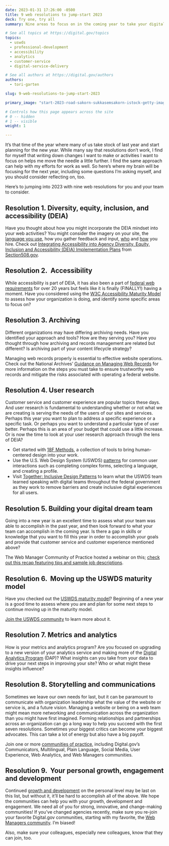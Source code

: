 ```yaml
---
date: 2023-01-31 17:26:00 -0500
title: 9 web resolutions to jump-start 2023
deck: Try one, try all
summary: Nine areas to focus on in the coming year to take your digital sites and services to the next level.

# See all topics at https://digital.gov/topics
topics:
  - uswds
  - professional-development
  - accessibility
  - analytics
  - customer-service
  - digital-service-delivery

# See all authors at https://digital.gov/authors
authors:
  - tori-garten

slug: 9-web-resolutions-to-jump-start-2023

primary_image: "start-2023-road-sakorn-sukkasemsakorn-istock-getty-images-1446850843-copy"

# Controls how this page appears across the site
# 0 -- hidden
# 1 -- visible
weight: 1

---
```


It’s that time of the year where many of us take stock of last year and start planning for the new year. While many say that resolutions don’t work, I find for myself that writing down changes I want to make or activities I want to focus on helps me move the needle a little further. I find the same approach can help with my efforts for work as well. So here’s where my brain will be focusing for the next year, including some questions I’m asking myself, and you should consider reflecting on, too.

Here’s to jumping into 2023 with nine web resolutions for you and your team to consider.

## Resolution 1. Diversity, equity, inclusion, and accessibility (DEIA)

Have you thought about how you might incorporate the DEIA mindset into your web activities? You might consider the imagery on your site, the [language you use](https://content-guide.18f.gov/our-style/inclusive-language/), how you gather feedback and input, [who](https://digital.gov/2022/03/22/building-and-supporting-a-diverse-technology-workforce-in-the-federal-government/) and [how](https://digital.gov/2022/03/16/ten-hiring-tips-attracting-underrepresented-digital-services-talent-to-serve/) you hire. Check out [Integrating Accessibility into Agency Diversity, Equity, Inclusion and Accessibility (DEIA) Implementation Plans](https://www.section508.gov/manage/deia-guidance/) from [Section508.gov](https://www.section508.gov).

## Resolution 2.  Accessibility

While accessibility is part of DEIA, it has also been a part of [federal web requirements](https://www.section508.gov/) for over 20 years but feels like it is finally (FINALLY!) having a moment. Have you considered using the [W3C Accessibility Maturity Model](https://www.w3.org/TR/maturity-model/) to assess how your organization is doing, and identify some specific areas to focus on?

## Resolution 3. Archiving

Different organizations may have differing archiving needs. Have you identified your approach and tools? How are they serving you? Have you thought through how archiving and records management are related but different? Is archiving part of your content lifecycle strategy? 

Managing web records properly is essential to effective website operations. Check out the National Archives’ [Guidance on Managing Web Records](https://www.archives.gov/records-mgmt/policy/managing-web-records-index.html) for more information on the steps you must take to ensure trustworthy web records and mitigate the risks associated with operating a federal website.

## Resolution 4. User research

Customer service and customer experience are popular topics these days. And user research is fundamental to understanding whether or not what we are creating is serving the needs of the users of our sites and services. Perhaps this year you want to plan to address a specific experience or a specific task. Or perhaps you want to understand a particular type of user better. Perhaps this is an area of your budget that could use a little increase. Or is now the time to look at your user research approach through the lens of DEIA?

* Get started with [18F Methods](https://methods.18f.gov/), a collection of tools to bring human-centered design into your work.
* Use the U.S. Web Design System (USWDS) [patterns](https://designsystem.digital.gov/patterns/) for common user interactions such as completing complex forms, selecting a language, and creating a profile. 
* Visit [Together: Inclusive Design Patterns](https://designsystem.digital.gov/together/) to learn what the USWDS team learned speaking with digital teams throughout the federal government as they work to remove barriers and create inclusive digital experiences for all users.

## Resolution 5. Building your digital dream team

Going into a new year is an excellent time to assess what your team was able to accomplish in the past year, and then look forward to what your team can accomplish in the coming year. Is there a gap in skills or knowledge that you want to fill this year in order to accomplish your goals and provide that customer service and customer experience mentioned above? 

The Web Manager Community of Practice hosted a webinar on this; [check out this recap featuring tips and sample job descriptions](https://digital.gov/2022/08/01/webinar-recap-how-to-build-your-digital-dream-team/).

## Resolution 6.  Moving up the USWDS maturity model

Have you checked out the [USWDS maturity model](https://designsystem.digital.gov/maturity-model/)? Beginning of a new year is a good time to assess where you are and plan for some next steps to continue moving up in the maturity model. 

[Join the USWDS community](https://designsystem.digital.gov/about/community/) to learn more about it.

## Resolution 7. Metrics and analytics

How is your metrics and analytics program? Are you focused on upgrading to a new version of your analytics service and making more of the [Digital Analytics Program](https://digital.gov/guides/dap/) (DAP)? What insights can you take from your data to drive your next steps in improving your site? Who or what might these insights influence?

## Resolution 8. Storytelling and communications

Sometimes we leave our own needs for last, but it can be paramount to communicate with organization leadership what the value of the website or service is, and a future vision. Managing a website or being on a web team might mean more networking and communication across the organization than you might have first imagined. Forming relationships and partnerships across an organization can go a long way to help you succeed with the first seven resolutions. Sometimes your biggest critics can become your biggest advocates. This can take a lot of energy but also have a big payoff. 

Join one or more [communities of practice](https://digital.gov/communities/), including Digital.gov’s Communicators, Multilingual, Plain Language, Social Media, User Experience, Web Analytics, and Web Managers communities.

## Resolution 9.  Your personal growth, engagement and development

Continued [growth and development](https://digital.gov/topics/professional-development/) on the personal level may be last on this list, but without it, it’ll be hard to accomplish all of the above. We hope the communities can help you with your growth, development and engagement. We need all of you for strong, innovative, and change-making communities! If you’ve changed agencies recently, make sure you re-join your favorite Digital.gov communities, starting with my favorite, the [Web Managers community](https://digital.gov/communities/web-content-managers/). I’m biased! 

Also, make sure your colleagues, especially new colleagues, know that they can join, too.
